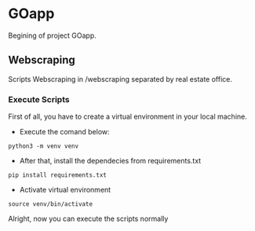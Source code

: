 # GOapp

Begining of project GOapp.

## Webscraping

Scripts Webscraping in /webscraping separated by real estate office.

### Execute Scripts

First of all, you have to create a virtual environment in your local machine.

- Execute the comand below:

```
python3 -m venv venv
```

- After that, install the dependecies from requirements.txt

```
pip install requirements.txt
```

- Activate virtual environment

```
source venv/bin/activate
```

Alright, now you can execute the scripts normally
